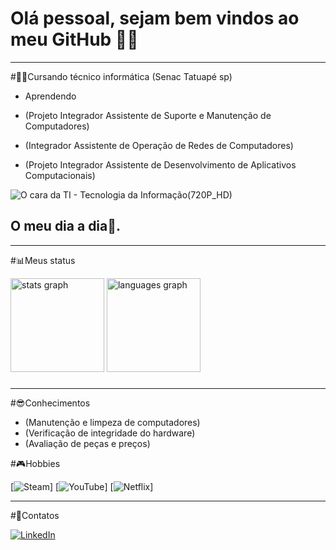 # Olá pessoal, sejam bem vindos ao meu GitHub 👋😄
---
#👩‍💻Cursando técnico informática (Senac Tatuapé sp)

* Aprendendo

* (Projeto Integrador Assistente de Suporte e Manutenção de Computadores)
    
* (Integrador Assistente de Operação de Redes de Computadores) 
    
* (Projeto Integrador Assistente de Desenvolvimento de Aplicativos Computacionais)
<div align="left">
  
![O cara da TI - Tecnologia da Informação(720P_HD)](https://github.com/user-attachments/assets/a9215dc0-a6ef-4bde-b090-6bae556274e0)
## O meu dia a dia🤣.
---
#📊Meus status
<div align="left">
  <img src="https://github-readme-stats.vercel.app/api?username=paulo-roberto753&hide_title=false&hide_rank=false&show_icons=true&include_all_commits=true&count_private=true&disable_animations=false&theme=github_dark&locale=en&hide_border=false&order=1" height="150" alt="stats graph"  />
  <img src="https://github-readme-stats.vercel.app/api/top-langs?username=paulo-roberto753&locale=pt-br&hide_title=false&layout=compact&card_width=320&langs_count=5&theme=github_dark&hide_border=false&order=2" height="150" alt="languages graph"  />
</div>

###

---
#😎Conhecimentos
* (Manutenção e limpeza de computadores)
* (Verificação de integridade do hardware)
* (Avaliação de peças e preços)

#🎮Hobbies 

[![Steam](https://img.shields.io/badge/Steam-000000?style=for-the-badge&logo=steam&logoColor=white)]
[![YouTube](https://img.shields.io/badge/YouTube-FF0000?style=for-the-badge&logo=youtube&logoColor=white)]
[![Netflix](https://img.shields.io/badge/Netflix-E50914?style=for-the-badge&logo=netflix&logoColor=white)]

---
#📱Contatos

[![LinkedIn](https://img.shields.io/badge/LinkedIn-0077B5?style=for-the-badge&logo=linkedin&logoColor=white)](https://www.linkedin.com/in/paulo-roberto-168930261/)


  

